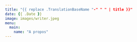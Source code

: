 ```yaml
---
title: "{{ replace .TranslationBaseName "-" " " | title }}"
date: {{ .Date }}
image: images/writer.jpeg
menu:
  main:
    name: "A propos"
---
```

